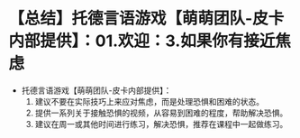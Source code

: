 # 【总结】托德言语游戏【萌萌团队-皮卡内部提供】：01.欢迎：3.如果你有接近焦虑

-   托德言语游戏【萌萌团队-皮卡内部提供】：
    1.  建议不要在实际技巧上来应对焦虑，而是处理恐惧和困难的状态。
    2.  提供一系列关于接触恐惧的视频，从容易到困难的程度，帮助解决恐惧。
    3.  建议在周一或其他时间进行练习，解决恐惧，推荐在课程中一起做练习。